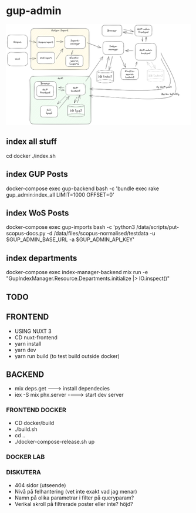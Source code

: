 # gup-admin

![Alt text](./GUP-admin-setup4.png "GUP-ADMIN")

## index all stuff

cd docker
./index.sh

## index GUP Posts

docker-compose exec gup-backend bash -c 'bundle exec rake gup_admin:index_all LIMIT=1000 OFFSET=0'

## index WoS Posts

docker-compose exec gup-imports bash -c 'python3 /data/scripts/put-scopus-docs.py -d /data/files/scopus-normalised/testdata -u $GUP_ADMIN_BASE_URL -a $GUP_ADMIN_API_KEY'

##

## index departments

docker-compose exec index-manager-backend mix run -e "GupIndexManager.Resource.Departments.initialize |> IO.inspect()"

## TODO

## FRONTEND

- USING NUXT 3
- CD nuxt-frontend
- yarn install
- yarn dev
- yarn run build (to test build outside docker)

## BACKEND

- mix deps.get ---> install dependecies
- iex -S mix phx.server ----> start dev server

### FRONTEND DOCKER

- CD docker/build
- ./build.sh
- cd ..
- ./docker-compose-release.sh up

### DOCKER LAB

### DISKUTERA

- 404 sidor (utseende)
- Nivå på felhantering (vet inte exakt vad jag menar)
- Namn på olika parametrar i filter på queryparam?
- Verikal skroll på filtrerade poster eller inte? höjd?
